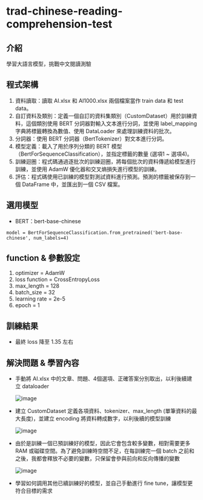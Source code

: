 # trad-chinese-reading-comprehension-test

## 介紹
學習大語言模型，挑戰中文閱讀測驗

## 程式架構
 1. 資料讀取：讀取 AI.xlsx 和 AI1000.xlsx 兩個檔案當作 train data 和 test data。
 3. 自訂資料及類別：定義一個自訂的資料集類別（CustomDataset）用於訓練資料，這個類別使用 BERT 分詞器對輸入文本進行分詞，並使用 label_mapping 字典將標籤轉換為數值、使用 DataLoader 來處理訓練資料的批次。
 4. 分詞器：使用 BERT 分詞器（BertTokenizer）對文本進行分詞。
 5. 模型定義：載入了用於序列分類的 BERT 模型（BertForSequenceClassification），並指定標籤的數量 (選項1 ~ 選項4)。
 6. 訓練迴圈：程式碼通過逐批次的訓練迴圈，將每個批次的資料傳遞給模型進行訓練，並使用 AdamW 優化器和交叉熵損失進行模型的訓練。
 7. 評估：程式碼使用已訓練的模型對測試資料進行預測。預測的標籤被保存到一個 DataFrame 中，並匯出到一個 CSV 檔案。

## 選用模型
 - BERT：bert-base-chinese

```
model = BertForSequenceClassification.from_pretrained('bert-base-chinese', num_labels=4)
```

## function & 參數設定
 1. optimizer = AdamW
 2. loss function = CrossEntropyLoss
 3. max_length = 128
 4. batch_size = 32
 5. learning rate = 2e-5
 6. epoch = 1

## 訓練結果
 - 最終 loss 降至 1.35 左右

## 解決問題 & 學習內容
 - 手動將 AI.xlsx 中的文章、問題、4個選項、正確答案分別取出，以利後續建立 dataloader

   ![image](https://github.com/Kuo-chia-yuan/trad-chinese-reading-comprehension-test/assets/56677419/253c431d-4f42-4ced-b2b8-525d1292d798)

 - 建立 CustomDataset 定義各項資料、tokenizer、max_length (單筆資料的最大長度)，並建立 encoding 將資料轉成數字，以利後續的模型訓練

   ![image](https://github.com/Kuo-chia-yuan/trad-chinese-reading-comprehension-test/assets/56677419/cdfefac2-ced8-4e0c-a51c-8f8efe8e5f18)

 - 由於是訓練一個已預訓練好的模型，因此它會包含較多變數，相對需要更多 RAM 或磁碟空間。為了避免訓練時空間不足，在每訓練完一個 batch 之前和之後，我都會釋放不必要的變數，只保留會參與前向和反向傳播的變數

   ![image](https://github.com/Kuo-chia-yuan/trad-chinese-reading-comprehension-test/assets/56677419/2b4ce8ab-a04e-45da-9229-de77b76abc9e)

 - 學習如何調用其他已續訓練好的模型，並自己手動進行 fine tune，讓模型更符合目標的需求
